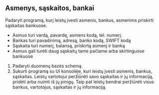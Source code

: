 ## Asmenys, sąskaitos, bankai
Padaryti programą, kurį leistų įvesti asmenis, bankus, asmenims priskirti sąskaitas bankuose.
* Asmuo turi vardą, pavardę, asmens kodą, tel. numerį.
* Bankas turi pavadinimą, adresą, banko kodą, SWIFT kodą
* Sąskaita turi numerį, balansą, priskirtą asmenį ir banką
* Asmuo gali turėti daug sąskaitų tame pačiame arba skirtinguose bankuose

1. Padaryti duomenų bazės schemą.
2. Sukurti programą su UI konsolėje, kuri leistų įvesti asmenis, bankus, sąskaitas. Leistų vartotojui peržiūrėti savo sąskaitas ir jų informaciją, pridėti arba nuimti iš jų pinigų. Taip pat leistų bendrai peržiūrėti visus bankus, vartotojus, sąskaitas ir jų informaciją.
